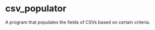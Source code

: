 csv_populator
=============

A program that populates the fields of CSVs based on certain criteria. 
